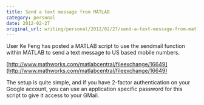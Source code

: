 ```yaml
---
title: Send a text message from MATLAB
category: personal
date: 2012-02-27
original_url: writing/personal/2012/02/27/send-a-text-message-from-matlab/index.html
---
```


User Ke Feng has posted a MATLAB script to use the sendmail function within
MATLAB to send a text message to US based mobile numbers. <!--more-->

[http://www.mathworks.com/matlabcentral/fileexchange/16649](http://www.mathworks.com/matlabcentral/fileexchange/16649)

The setup is quite simple, and if you have 2-factor authentication on your
Google account, you can use an application specific password for this script to
give it access to your GMail.
<!--more-->
